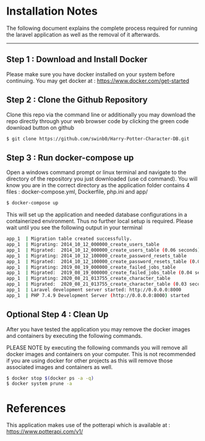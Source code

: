# Installation Notes

The following document explains the complete process required for running the laravel application as well as the removal of it afterwards.

---

## Step 1 : Download and Install Docker
Please make sure you have docker installed on your system before continuing.
You may get docker at : https://www.docker.com/get-started

## Step 2 : Clone the Github Repository
Clone this repo via the command line or additionally you may download the repo directly through your web browser code by clicking the green code download button on github

```bash
$ git clone https://github.com/swinb0/Harry-Potter-Character-DB.git
```

## Step 3 : Run docker-compose up
Open a windows command prompt or linux terminal and navigate to the directory of the repository you just downloaded (use cd command).
You will know you are in the correct directory as the application folder contains 4 files : docker-compose.yml, Dockerfile, php.ini and app/

```bash
$ docker-compose up
```

This will set up the application and needed database configurations in a containerized environment. Thus no further local setup is required.
Please wait until you see the following output in your terminal

```bash
app_1  | Migration table created successfully.
app_1  | Migrating: 2014_10_12_000000_create_users_table
app_1  | Migrated:  2014_10_12_000000_create_users_table (0.06 seconds)
app_1  | Migrating: 2014_10_12_100000_create_password_resets_table
app_1  | Migrated:  2014_10_12_100000_create_password_resets_table (0.06 seconds)
app_1  | Migrating: 2019_08_19_000000_create_failed_jobs_table
app_1  | Migrated:  2019_08_19_000000_create_failed_jobs_table (0.04 seconds)
app_1  | Migrating: 2020_08_21_013755_create_character_table
app_1  | Migrated:  2020_08_21_013755_create_character_table (0.03 seconds)
app_1  | Laravel development server started: http://0.0.0.0:8000
app_1  | PHP 7.4.9 Development Server (http://0.0.0.0:8000) started
```


## Optional Step 4 : Clean Up
After you have tested the application you may remove the docker images and containers by executing the following commands.

PLEASE NOTE by executing the following commands you will remove all docker images and containers on your computer. This is not recommended if you are using docker for other projects as this will remove those associated images and containers as well.


```bash
$ docker stop $(docker ps -a -q)
$ docker system prune -a
```

# References
This application makes use of the potterapi which is available at :
https://www.potterapi.com/v1/

